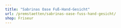 ```yaml
---
title: "Sabrinas Oase Fuß-Hand-Gesicht"
url: /premstaetten/sabrinas-oase-fuss-hand-gesicht/
shop: Friseur
---
```

